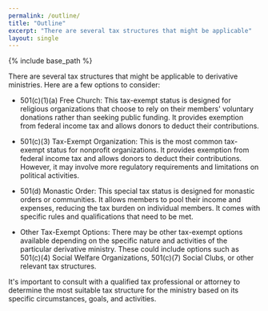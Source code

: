 ```yaml
---
permalink: /outline/
title: "Outline"
excerpt: "There are several tax structures that might be applicable"
layout: single
---
```


{% include base_path %}

There are several tax structures that might be applicable to derivative ministries. Here are a few options to consider:

- 501(c)(1)(a) Free Church: This tax-exempt status is designed for religious organizations that choose to rely on their members' voluntary donations rather than seeking public funding. It provides exemption from federal income tax and allows donors to deduct their contributions.

- 501(c)(3) Tax-Exempt Organization: This is the most common tax-exempt status for nonprofit organizations. It provides exemption from federal income tax and allows donors to deduct their contributions. However, it may involve more regulatory requirements and limitations on political activities.

- 501(d) Monastic Order: This special tax status is designed for monastic orders or communities. It allows members to pool their income and expenses, reducing the tax burden on individual members. It comes with specific rules and qualifications that need to be met.

- Other Tax-Exempt Options: There may be other tax-exempt options available depending on the specific nature and activities of the particular derivative ministry. These could include options such as 501(c)(4) Social Welfare Organizations, 501(c)(7) Social Clubs, or other relevant tax structures.

It's important to consult with a qualified tax professional or attorney to determine the most suitable tax structure for the ministry based on its specific circumstances, goals, and activities.

